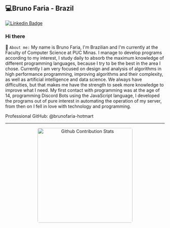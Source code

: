 ## 💻Bruno Faria - Brazil 

[![Linkedin Badge](https://img.shields.io/badge/-LinkedIn-blue?style=flat-square&logo=Linkedin&logoColor=white&link=https://www.linkedin.com/in/bruno-faria-696b88208/)](https://www.linkedin.com/in/bruno-faria-696b88208/)

### Hi there
 📃 `About me:` My name is Bruno Faria, I'm Brazilian and I'm currently at the Faculty of Computer Science at PUC Minas. I manage to develop programs according to my interest, I study daily to absorb the maximum knowledge of different programming languages, because I try to be the best in the area I chose. Currently I am very focused on design and analysis of algorithms in high performance programming, improving algorithms and their complexity, as well as artificial intelligence and data science. We always have difficulties, but that makes me have the strength to seek more knowledge to improve what I need. My first contact with programming was at the age of 14, programming Discord Bots using the JavaScript language, I developed the programs out of pure interest in automating the operation of my server, from then on I fell in love with technology and programming.

Professional GitHub: @brunofaria-hotmart

---------------------------------------

<div align="center">
 <img width="300" height="300" align="center" style="border-radius: 5px; margin-bottom: 5px" alt="Github Contribution Stats" width="330px" height="240px" src="https://github-contribution-stats.vercel.app/api/?username=brunofaria27" />
<!--<img width="300" height="300" align="left" style="border-radius: 5px; margin-bottom: 5px" src="https://github-readme-stats.vercel.app/api/top-langs/?username=brunofaria27&theme=transparent&layout=complete" alt="faria"/>-->
</div>
